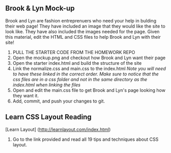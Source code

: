 ## Brook & Lyn Mock-up
Brook and Lyn are fashion entreprenuers who need your help in bulding their web page!  They have included an image that they would like the site to look like. They have also included the images needed for the page.  Given this material, edit the HTML and CSS files to help Brook and Lyn with their site!
  1. PULL THE STARTER CODE FROM THE HOMEWORK REPO
  2. Open the mockup.png and checkout how Brook and Lyn want their page
  3. Open the starter index.html and build the structure of the site
  4. Link the normalize.css and main.css to the index.html *Note you will need to have these linked in the correct order. Make sure to notice that the css files are in a css folder and not in the same directory as the index.html when linking the files*
  5. Open and edit the main.css file to get Brook and Lyn's page looking how they want it.
  6. Add, commit, and push your changes to git.
  
## Learn CSS Layout Reading

[Learn Layout] (http://learnlayout.com/index.html)

  1. Go to the link provided and read all 19 tips and techniques about CSS layout.
